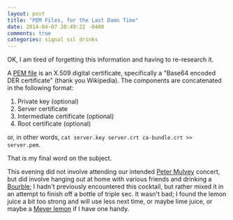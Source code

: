 ```yaml
---
layout: post
title: "PEM Files, for the Last Damn Time"
date: 2014-04-07 20:49:22 -0400
comments: true
categories: signal ssl drinks
---
```

OK, I am tired of forgetting this information and having to re-research it.

A [PEM file](https://en.wikipedia.org/wiki/.pem#Certificate_filename_extensions) is an X.509 digital certificate, specifically a "Base64 encoded DER certificate" (thank you Wikipedia).  The components are concatenated in the following format:

1. Private key (optional)
2. Server certificate
3. Intermediate certificate (optional)
4. Root certificate (optional)

or, in other words, `cat server.key server.crt ca-bundle.crt >> server.pem`.

That is my final word on the subject.
<!-- more -->
This evening did not involve attending our intended [Peter Mulvey](http://petermulvey.com/) concert, but did involve hanging out at home with various friends and drinking a [Bourble](http://wiki.webtender.com/wiki/Bourbon_Triple_Sec_Lemon_Juice); I hadn't previously encountered this cocktail, but rather mixed it in an attempt to finish off a bottle of triple sec.  It wasn't bad; I found the lemon juice a bit too strong and will use less next time, or maybe lime juice, or maybe a [Meyer lemon](https://en.wikipedia.org/wiki/Meyer_lemon) if I have one handy.
